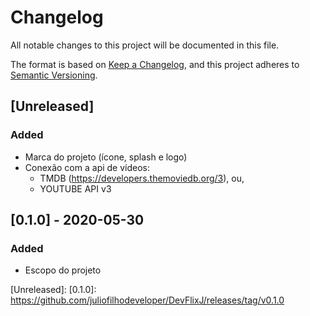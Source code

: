 # Changelog
All notable changes to this project will be documented in this file.

The format is based on [Keep a Changelog](https://keepachangelog.com/en/1.0.0/),
and this project adheres to [Semantic Versioning](https://semver.org/spec/v2.0.0.html).

## [Unreleased]
### Added
- Marca do projeto (ícone, splash e logo)
- Conexão com a api de vídeos: 
    - TMDB (https://developers.themoviedb.org/3), ou,
    - YOUTUBE API v3

## [0.1.0] - 2020-05-30
### Added
-  Escopo do projeto

[Unreleased]:
[0.1.0]: https://github.com/juliofilhodeveloper/DevFlixJ/releases/tag/v0.1.0